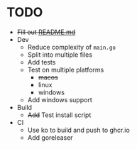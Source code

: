 # TODO

* ~~Fill out [README.md](README.md)~~
* Dev
  * Reduce complexity of `main.go`
  * Split into multiple files
  * Add tests
  * Test on multiple platforms
    * ~~macos~~
    * linux
    * windows
  * Add windows support
* Build
  * ~~Add~~ Test install script
* CI
  * Use ko to build and push to ghcr.io
  * Add goreleaser
